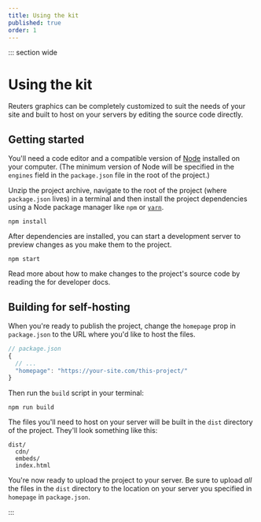 ```yaml
---
title: Using the kit
published: true
order: 1
---
```


::: section wide

# Using the kit

Reuters graphics can be completely customized to suit the needs of your site and built to host on your servers by editing the source code directly.

## Getting started

You'll need a code editor and a compatible version of [Node](https://nodejs.org/en/) installed on your computer. (The minimum version of Node will be specified in the `engines` field in the `package.json` file in the root of the project.)

Unzip the project archive, navigate to the root of the project (where `package.json` lives) in a terminal and then install the project dependencies using a Node package manager like `npm` or [`yarn`](https://yarnpkg.com/).

```
npm install
```

After dependencies are installed, you can start a development server to preview changes as you make them to the project.

```
npm start
```

Read more about how to make changes to the project's source code by reading the for developer docs.

## Building for self-hosting

When you're ready to publish the project, change the `homepage` prop in `package.json` to the URL where you'd like to host the files.

```javascript
// package.json
{
  // ...
  "homepage": "https://your-site.com/this-project/"
}
```

Then run the `build` script in your terminal:

```
npm run build
```

The files you'll need to host on your server will be built in the `dist` directory of the project. They'll look something like this:

```
dist/
  cdn/
  embeds/
  index.html
```

You're now ready to upload the project to your server. Be sure to upload _all_ the files in the `dist` directory to the location on your server you specified in `homepage` in `package.json`.

:::
